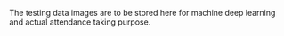 The testing data images are to be stored here for machine deep learning and actual attendance taking purpose.
